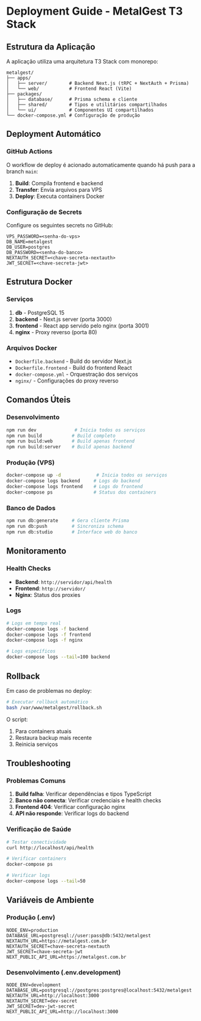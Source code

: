 # Deployment Guide - MetalGest T3 Stack

## Estrutura da Aplicação

A aplicação utiliza uma arquitetura T3 Stack com monorepo:

```
metalgest/
├── apps/
│   ├── server/        # Backend Next.js (tRPC + NextAuth + Prisma)
│   └── web/           # Frontend React (Vite)
├── packages/
│   ├── database/      # Prisma schema e cliente
│   ├── shared/        # Tipos e utilitários compartilhados
│   └── ui/            # Componentes UI compartilhados
└── docker-compose.yml # Configuração de produção
```

## Deployment Automático

### GitHub Actions

O workflow de deploy é acionado automaticamente quando há push para a branch `main`:

1. **Build**: Compila frontend e backend
2. **Transfer**: Envia arquivos para VPS
3. **Deploy**: Executa containers Docker

### Configuração de Secrets

Configure os seguintes secrets no GitHub:

```
VPS_PASSWORD=<senha-do-vps>
DB_NAME=metalgest
DB_USER=postgres
DB_PASSWORD=<senha-do-banco>
NEXTAUTH_SECRET=<chave-secreta-nextauth>
JWT_SECRET=<chave-secreta-jwt>
```

## Estrutura Docker

### Serviços

1. **db** - PostgreSQL 15
2. **backend** - Next.js server (porta 3000)
3. **frontend** - React app servido pelo nginx (porta 3001)
4. **nginx** - Proxy reverso (porta 80)

### Arquivos Docker

- `Dockerfile.backend` - Build do servidor Next.js
- `Dockerfile.frontend` - Build do frontend React
- `docker-compose.yml` - Orquestração dos serviços
- `nginx/` - Configurações do proxy reverso

## Comandos Úteis

### Desenvolvimento
```bash
npm run dev              # Inicia todos os serviços
npm run build           # Build completo
npm run build:web       # Build apenas frontend
npm run build:server    # Build apenas backend
```

### Produção (VPS)
```bash
docker-compose up -d             # Inicia todos os serviços
docker-compose logs backend     # Logs do backend
docker-compose logs frontend    # Logs do frontend
docker-compose ps               # Status dos containers
```

### Banco de Dados
```bash
npm run db:generate     # Gera cliente Prisma
npm run db:push         # Sincroniza schema
npm run db:studio       # Interface web do banco
```

## Monitoramento

### Health Checks

- **Backend**: `http://servidor/api/health`
- **Frontend**: `http://servidor/`
- **Nginx**: Status dos proxies

### Logs

```bash
# Logs em tempo real
docker-compose logs -f backend
docker-compose logs -f frontend
docker-compose logs -f nginx

# Logs específicos
docker-compose logs --tail=100 backend
```

## Rollback

Em caso de problemas no deploy:

```bash
# Executar rollback automático
bash /var/www/metalgest/rollback.sh
```

O script:
1. Para containers atuais
2. Restaura backup mais recente
3. Reinicia serviços

## Troubleshooting

### Problemas Comuns

1. **Build falha**: Verificar dependências e tipos TypeScript
2. **Banco não conecta**: Verificar credenciais e health checks
3. **Frontend 404**: Verificar configuração nginx
4. **API não responde**: Verificar logs do backend

### Verificação de Saúde

```bash
# Testar conectividade
curl http://localhost/api/health

# Verificar containers
docker-compose ps

# Verificar logs
docker-compose logs --tail=50
```

## Variáveis de Ambiente

### Produção (.env)
```env
NODE_ENV=production
DATABASE_URL=postgresql://user:pass@db:5432/metalgest
NEXTAUTH_URL=https://metalgest.com.br
NEXTAUTH_SECRET=chave-secreta-nextauth
JWT_SECRET=chave-secreta-jwt
NEXT_PUBLIC_API_URL=https://metalgest.com.br
```

### Desenvolvimento (.env.development)
```env
NODE_ENV=development
DATABASE_URL=postgresql://postgres:postgres@localhost:5432/metalgest
NEXTAUTH_URL=http://localhost:3000
NEXTAUTH_SECRET=dev-secret
JWT_SECRET=dev-jwt-secret
NEXT_PUBLIC_API_URL=http://localhost:3000
```